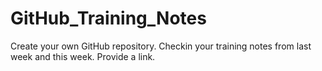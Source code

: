 # GitHub_Training_Notes
Create your own GitHub repository. Checkin your training notes from last week and this week. Provide a link.
